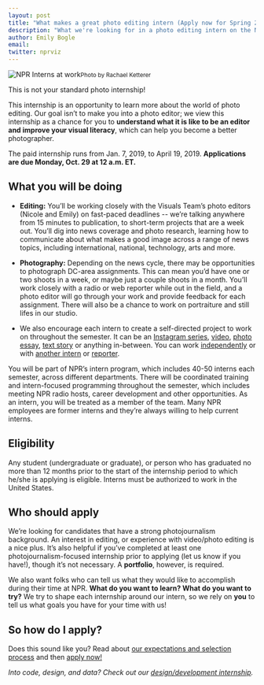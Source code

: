 ```yaml
---
layout: post
title: "What makes a great photo editing intern (Apply now for Spring 2019!)"
description: "What we're looking for in a photo editing intern on the NPR Visuals team."
author: Emily Bogle
email:
twitter: nprviz
---
```

![NPR Interns at work](/img/posts/photointerns.jpg)<small>Photo by Rachael Ketterer</small>

This is not your standard photo internship!

This internship is an opportunity to learn more about the world of photo editing. Our goal isn’t to make you into a photo editor; we view this internship as a chance for you to **understand what it is like to be an editor and improve your visual literacy**, which can help you become a better photographer.

The paid internship runs from Jan. 7, 2019, to April 19, 2019. **Applications are due Monday, Oct. 29 at 12 a.m. ET.**

## What you will be doing

* **Editing:** You’ll be working closely with the Visuals Team’s photo editors (Nicole and Emily) on fast-paced deadlines -- we’re talking anywhere from 15 minutes to publication, to short-term projects that are a week out. You’ll dig into news coverage and photo research, learning how to communicate about what makes a good image across a range of news topics, including international, national, technology, arts and more.

* **Photography:** Depending on the news cycle, there may be opportunities to photograph DC-area assignments. This can mean you’d have one or two shoots in a week, or maybe just a couple shoots in a month. You’ll work closely with a radio or web reporter while out in the field, and a photo editor will go through your work and provide feedback for each assignment. There will also be a chance to work on portraiture and still lifes in our studio.

* We also encourage each intern to create a self-directed project to work on throughout the semester. It can be an [Instagram series](https://www.instagram.com/p/7-IKSkuIx5/), [video](http://www.npr.org/event/music/187282451/ok-go-a-tiny-desk-concert-in-223-takes), [photo essay](http://www.npr.org/sections/parallels/2014/08/16/340412191/whos-a-citizen-the-question-dividing-the-island-of-hispaniola), [text story](http://www.npr.org/sections/alltechconsidered/2014/11/19/365220051/marine-corps-finds-it-tough-to-shut-down-sexist-facebook-groups) or anything in-between. You can work [independently](http://www.npr.org/sections/codeswitch/2014/01/23/211657513/what-sami-discovered-on-the-way-to-becoming-a-man-of-color) or with [another intern](http://www.npr.org/sections/thesalt/2015/08/10/426741473/healthy-eaters-strong-minds-what-school-gardens-teach-kids) or [reporter](http://www.npr.org/2013/06/23/189202775/same-sex-couple-seeks-immigration-relief-from-high-court).

You will be part of NPR’s intern program, which includes 40-50 interns each semester, across different departments. There will be coordinated training and intern-focused programming throughout the semester, which includes meeting NPR radio hosts, career development and other opportunities. As an intern, you will be treated as a member of the team. Many NPR employees are former interns and they’re always willing to help current interns.


## Eligibility

Any student (undergraduate or graduate), or person who has graduated no more than 12 months prior to the start of the internship period to which he/she is applying is eligible. Interns must be authorized to work in the United States.

## Who should apply

We’re looking for candidates that have a strong photojournalism background. An interest in editing, or experience with video/photo editing is a nice plus. It’s also helpful if you’ve completed at least one photojournalism-focused internship prior to applying (let us know if you have!), though it’s not necessary. A **portfolio**, however, is required.

We also want folks who can tell us what they would like to accomplish during their time at NPR. **What do you want to learn? What do you want to try?** We try to shape each internship around our intern, so we rely on **you** to tell us what goals you have for your time with us!

## So how do I apply?

Does this sound like you? Read about [our expectations and selection process](/2015/10/14/how-to-apply.html) and then [apply now!](https://recruiting.ultipro.com/NAT1011NATPR/JobBoard/af823b19-a43b-4cda-b6c2-c06508d84cf6/OpportunityDetail?opportunityId=32bb33ca-284f-4fb4-9075-e6fc4eaed13c)

*Into code, design, and data? Check out our [design/development internship](/2018/10/09/spring-2019-designer-developer-internship.html).*

